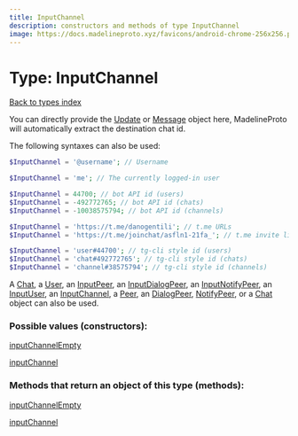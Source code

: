 ```yaml
---
title: InputChannel
description: constructors and methods of type InputChannel
image: https://docs.madelineproto.xyz/favicons/android-chrome-256x256.png
---
```

# Type: InputChannel
[Back to types index](index.md)

You can directly provide the [Update](Update.md) or [Message](Message.md) object here, MadelineProto will automatically extract the destination chat id.

The following syntaxes can also be used:

```php
$InputChannel = '@username'; // Username

$InputChannel = 'me'; // The currently logged-in user

$InputChannel = 44700; // bot API id (users)
$InputChannel = -492772765; // bot API id (chats)
$InputChannel = -10038575794; // bot API id (channels)

$InputChannel = 'https://t.me/danogentili'; // t.me URLs
$InputChannel = 'https://t.me/joinchat/asfln1-21fa_'; // t.me invite links

$InputChannel = 'user#44700'; // tg-cli style id (users)
$InputChannel = 'chat#492772765'; // tg-cli style id (chats)
$InputChannel = 'channel#38575794'; // tg-cli style id (channels)
```

A [Chat](Chat.md), a [User](User.md), an [InputPeer](InputPeer.md), an [InputDialogPeer](InputDialogPeer.md), an [InputNotifyPeer](InputNotifyPeer.md), an [InputUser](InputUser.md), an [InputChannel](InputChannel.md), a [Peer](Peer.md), an [DialogPeer](DialogPeer.md), [NotifyPeer](NotifyPeer.md), or a [Chat](Chat.md) object can also be used.




### Possible values (constructors):

[inputChannelEmpty](../constructors/inputChannelEmpty.md)  

[inputChannel](../constructors/inputChannel.md)  



### Methods that return an object of this type (methods):



[inputChannelEmpty](../constructors/inputChannelEmpty.md)  

[inputChannel](../constructors/inputChannel.md)  

